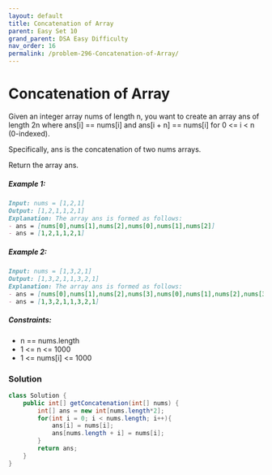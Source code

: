 ```yaml
---
layout: default
title: Concatenation of Array
parent: Easy Set 10
grand_parent: DSA Easy Difficulty
nav_order: 16
permalink: /problem-296-Concatenation-of-Array/
---
```

# Concatenation of Array
Given an integer array nums of length n, you want to create an array ans of length 2n where ans[i] == nums[i] and ans[i + n] == nums[i] for 0 <= i < n (0-indexed).

Specifically, ans is the concatenation of two nums arrays.

Return the array ans.

##### Example 1:
```markdown
Input: nums = [1,2,1]
Output: [1,2,1,1,2,1]
Explanation: The array ans is formed as follows:
- ans = [nums[0],nums[1],nums[2],nums[0],nums[1],nums[2]]
- ans = [1,2,1,1,2,1]
```
##### Example 2:
```markdown
Input: nums = [1,3,2,1]
Output: [1,3,2,1,1,3,2,1]
Explanation: The array ans is formed as follows:
- ans = [nums[0],nums[1],nums[2],nums[3],nums[0],nums[1],nums[2],nums[3]]
- ans = [1,3,2,1,1,3,2,1]
```
##### Constraints:
* n == nums.length
* 1 <= n <= 1000
* 1 <= nums[i] <= 1000

### Solution
```java
class Solution {
    public int[] getConcatenation(int[] nums) {
        int[] ans = new int[nums.length*2];
        for(int i = 0; i < nums.length; i++){
            ans[i] = nums[i];
            ans[nums.length + i] = nums[i];
        }
        return ans;
    }
}
```